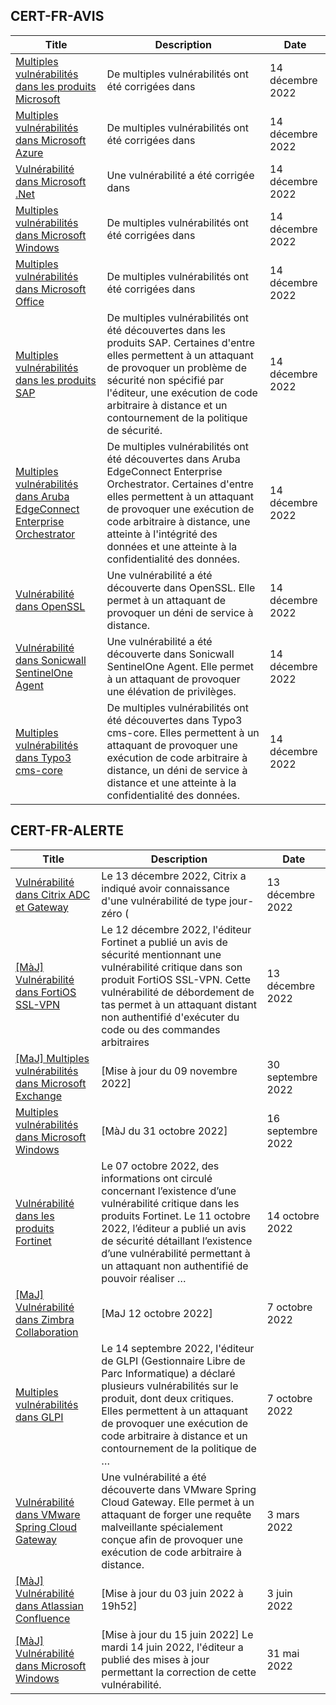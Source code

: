 
## CERT-FR-AVIS
|Title|Description|Date|
|---|---|---|
| [Multiples vulnérabilités dans les produits Microsoft](https://www.cert.ssi.gouv.fr/avis/CERTFR-2022-AVI-1106/) | De multiples vulnérabilités ont été corrigées dans  | 14 décembre 2022 |
| [Multiples vulnérabilités dans Microsoft Azure](https://www.cert.ssi.gouv.fr/avis/CERTFR-2022-AVI-1105/) | De multiples vulnérabilités ont été corrigées dans  | 14 décembre 2022 |
| [Vulnérabilité dans Microsoft .Net](https://www.cert.ssi.gouv.fr/avis/CERTFR-2022-AVI-1104/) | Une vulnérabilité a été corrigée dans  | 14 décembre 2022 |
| [Multiples vulnérabilités dans Microsoft Windows](https://www.cert.ssi.gouv.fr/avis/CERTFR-2022-AVI-1103/) | De multiples vulnérabilités ont été corrigées dans  | 14 décembre 2022 |
| [Multiples vulnérabilités dans Microsoft Office](https://www.cert.ssi.gouv.fr/avis/CERTFR-2022-AVI-1102/) | De multiples vulnérabilités ont été corrigées dans  | 14 décembre 2022 |
| [Multiples vulnérabilités dans les produits SAP](https://www.cert.ssi.gouv.fr/avis/CERTFR-2022-AVI-1101/) | De multiples vulnérabilités ont été découvertes dans les produits SAP. Certaines d'entre elles permettent à un attaquant de provoquer un problème de sécurité non spécifié par l'éditeur, une exécution de code arbitraire à distance et un contournement de la politique de sécurité. | 14 décembre 2022 |
| [Multiples vulnérabilités dans Aruba EdgeConnect Enterprise Orchestrator](https://www.cert.ssi.gouv.fr/avis/CERTFR-2022-AVI-1100/) | De multiples vulnérabilités ont été découvertes dans Aruba EdgeConnect Enterprise Orchestrator. Certaines d'entre elles permettent à un attaquant de provoquer une exécution de code arbitraire à distance, une atteinte à l'intégrité des données et une atteinte à la confidentialité des données. | 14 décembre 2022 |
| [Vulnérabilité dans OpenSSL](https://www.cert.ssi.gouv.fr/avis/CERTFR-2022-AVI-1099/) | Une vulnérabilité a été découverte dans OpenSSL. Elle permet à un attaquant de provoquer un déni de service à distance. | 14 décembre 2022 |
| [Vulnérabilité dans Sonicwall SentinelOne Agent](https://www.cert.ssi.gouv.fr/avis/CERTFR-2022-AVI-1098/) | Une vulnérabilité a été découverte dans Sonicwall SentinelOne Agent. Elle permet à un attaquant de provoquer une élévation de privilèges. | 14 décembre 2022 |
| [Multiples vulnérabilités dans Typo3 cms-core](https://www.cert.ssi.gouv.fr/avis/CERTFR-2022-AVI-1097/) | De multiples vulnérabilités ont été découvertes dans Typo3 cms-core. Elles permettent à un attaquant de provoquer une exécution de code arbitraire à distance, un déni de service à distance et une atteinte à la confidentialité des données. | 14 décembre 2022 |
## CERT-FR-ALERTE
|Title|Description|Date|
|---|---|---|
| [Vulnérabilité dans Citrix ADC et Gateway](https://www.cert.ssi.gouv.fr/alerte/CERTFR-2022-ALE-013/) | Le 13 décembre 2022, Citrix a indiqué avoir connaissance d'une vulnérabilité de type jour-zéro ( | 13 décembre 2022 |
| [[MàJ] Vulnérabilité dans FortiOS SSL-VPN](https://www.cert.ssi.gouv.fr/alerte/CERTFR-2022-ALE-012/) | Le 12 décembre 2022, l'éditeur Fortinet a publié un avis de sécurité mentionnant une vulnérabilité critique dans son produit FortiOS SSL-VPN. Cette vulnérabilité de débordement de tas permet à un attaquant distant non authentifié d'exécuter du code ou des commandes arbitraires  | 13 décembre 2022 |
| [[MaJ] Multiples vulnérabilités dans Microsoft Exchange](https://www.cert.ssi.gouv.fr/alerte/CERTFR-2022-ALE-008/) | [Mise à jour du 09 novembre 2022] | 30 septembre 2022 |
| [Multiples vulnérabilités dans Microsoft Windows](https://www.cert.ssi.gouv.fr/alerte/CERTFR-2022-ALE-007/) | [MàJ du 31 octobre 2022] | 16 septembre 2022 |
| [Vulnérabilité dans les produits Fortinet](https://www.cert.ssi.gouv.fr/alerte/CERTFR-2022-ALE-011/) | Le 07 octobre 2022, des informations ont circulé concernant l’existence d’une vulnérabilité critique dans les produits Fortinet. Le 11 octobre 2022, l’éditeur a publié un avis de sécurité détaillant l’existence d’une vulnérabilité permettant à un attaquant non authentifié de pouvoir réaliser … | 14 octobre 2022 |
| [[MaJ] Vulnérabilité dans Zimbra Collaboration](https://www.cert.ssi.gouv.fr/alerte/CERTFR-2022-ALE-009/) | [MaJ 12 octobre 2022]  | 7 octobre 2022 |
| [Multiples vulnérabilités dans GLPI](https://www.cert.ssi.gouv.fr/alerte/CERTFR-2022-ALE-010/) | Le 14 septembre 2022, l'éditeur de GLPI (Gestionnaire Libre de Parc Informatique) a déclaré plusieurs vulnérabilités sur le produit, dont deux critiques. Elles permettent à un attaquant de provoquer une exécution de code arbitraire à distance et un contournement de la politique de … | 7 octobre 2022 |
| [Vulnérabilité dans VMware Spring Cloud Gateway](https://www.cert.ssi.gouv.fr/alerte/CERTFR-2022-ALE-002/) | Une vulnérabilité a été découverte dans VMware Spring Cloud Gateway. Elle permet à un attaquant de forger une requête malveillante spécialement conçue afin de provoquer une exécution de code arbitraire à distance. | 3 mars 2022 |
| [[MàJ] Vulnérabilité dans Atlassian Confluence](https://www.cert.ssi.gouv.fr/alerte/CERTFR-2022-ALE-006/) | [Mise à jour du 03 juin 2022 à 19h52] | 3 juin 2022 |
| [[MàJ] Vulnérabilité dans Microsoft Windows](https://www.cert.ssi.gouv.fr/alerte/CERTFR-2022-ALE-005/) | [Mise à jour du 15 juin 2022] Le mardi 14 juin 2022, l'éditeur a publié des mises à jour permettant la correction de cette vulnérabilité.  | 31 mai 2022 |
